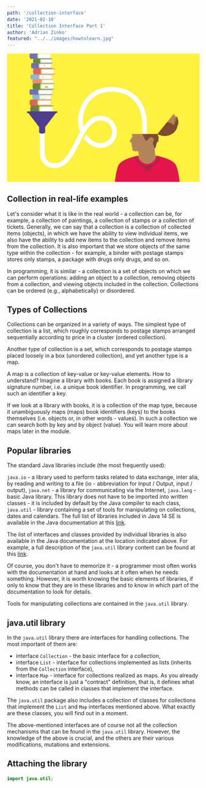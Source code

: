 ```yaml
---
path: '/collection-interface'
date: '2021-02-10'
title: 'Collection Interface Part 1'
author: 'Adrian Zinko'
featured: "../../images/howtolearn.jpg"
---
```


![how to learn](../../images/howtolearn.jpg)

## Collection in real-life examples

Let's consider what it is like in the real world - a collection can be, for example, a collection of paintings, a collection of stamps or a collection of tickets. Generally, we can say that a collection is a collection of collected items (objects), in which we have the ability to view individual items, we also have the ability to add new items to the collection and remove items from the collection. It is also important that we store objects of the same type within the collection - for example, a binder with postage stamps stores only stamps, a package with drugs only drugs, and so on.

In programming, it is similar - a collection is a set of objects on which we can perform operations: adding an object to a collection, removing objects from a collection, and viewing objects included in the collection. Collections can be ordered (e.g., alphabetically) or disordered.

## Types of Collections

Collections can be organized in a variety of ways. The simplest type of collection is a list, which roughly corresponds to postage stamps arranged sequentially according to price in a cluster (ordered collection).

Another type of collection is a set, which corresponds to postage stamps placed loosely in a box (unordered collection), and yet another type is a map.

A map is a collection of key-value or key-value elements. How to understand? Imagine a library with books. Each book is assigned a library signature number, i.e. a unique book identifier. In programming, we call such an identifier a key.

If we look at a library with books, it is a collection of the map type, because it unambiguously maps (maps) book identifiers (keys) to the books themselves (i.e. objects or, in other words - values). In such a collection we can search both by key and by object (value). You will learn more about maps later in the module.

## Popular libraries


The standard Java libraries include (the most frequently used):

`java.io` - a library used to perform tasks related to data exchange, inter alia, by reading and writing to a file (io - abbreviation for Input / Output, input / output),
`java.net` - a library for communicating via the Internet,
`java.lang` - basic Java library. This library does not have to be imported into written classes - it is included by default by the Java compiler to each class,
`java.util` - library containing a set of tools for manipulating on collections, dates and calendars.
The full list of libraries included in Java 14 SE is available in the Java documentation at this [link](https://docs.oracle.com/en/java/javase/14/).

The list of interfaces and classes provided by individual libraries is also available in the Java documentation at the location indicated above. For example, a full description of the `java.util` library content can be found at this [link](https://docs.oracle.com/en/java/javase/14/docs/api/java.base/java/util/package-summary.html).

Of course, you don't have to memorize it - a programmer most often works with the documentation at hand and looks at it often when he needs something. However, it is worth knowing the basic elements of libraries, if only to know that they are in these libraries and to know in which part of the documentation to look for details.

Tools for manipulating collections are contained in the `java.util` library.
## java.util library

In the `java.util` library there are interfaces for handling collections. The most important of them are:

- interface `Collection` - the basic interface for a collection,
- interface `List` - interface for collections implemented as lists (inherits from the `Collection` interface),
- interface `Map` - interface for collections realized as maps.
As you already know, an interface is just a "contract" definition, that is, it defines what methods can be called in classes that implement the interface.

The `java.util` package also includes a collection of classes for collections that implement the `List` and `Map` interfaces mentioned above. What exactly are these classes, you will find out in a moment.

The above-mentioned interfaces are of course not all the collection mechanisms that can be found in the `java.util` library. However, the knowledge of the above is crucial, and the others are their various modifications, mutations and extensions.

## Attaching the library

```java
import java.util;
```
